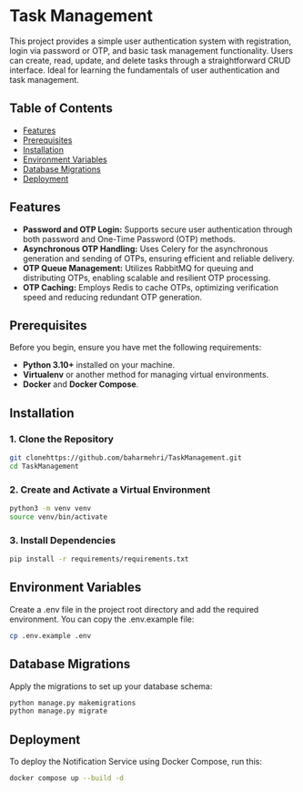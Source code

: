 # Task Management

This project provides a simple user authentication system with registration, login via password or OTP, and basic task
management functionality. Users can create, read, update, and delete tasks through a straightforward CRUD interface.
Ideal for learning the fundamentals of user authentication and task management.

## Table of Contents

- [Features](#features)
- [Prerequisites](#prerequisites)
- [Installation](#installation)
- [Environment Variables](#environment-variables)
- [Database Migrations](#database-migrations)
- [Deployment](#deployment)

## Features

- **Password and OTP Login:** Supports secure user authentication through both password and One-Time Password (OTP)
  methods.
- **Asynchronous OTP Handling:** Uses Celery for the asynchronous generation and sending of OTPs, ensuring efficient and
  reliable delivery.
- **OTP Queue Management:** Utilizes RabbitMQ for queuing and distributing OTPs, enabling scalable and resilient OTP
  processing.
- **OTP Caching:** Employs Redis to cache OTPs, optimizing verification speed and reducing redundant OTP generation.

## Prerequisites

Before you begin, ensure you have met the following requirements:

- **Python 3.10+** installed on your machine.
- **Virtualenv** or another method for managing virtual environments.
- **Docker** and **Docker Compose**.

## Installation

### 1. Clone the Repository

```bash
git clonehttps://github.com/baharmehri/TaskManagement.git
cd TaskManagement
```

### 2. Create and Activate a Virtual Environment

```bash
python3 -m venv venv
source venv/bin/activate
```

### 3. Install Dependencies

```bash
pip install -r requirements/requirements.txt
```

## Environment Variables

Create a .env file in the project root directory and add the required environment.
You can copy the .env.example file:

```bash
cp .env.example .env
```

## Database Migrations

Apply the migrations to set up your database schema:

```bash
python manage.py makemigrations
python manage.py migrate
```

## Deployment

To deploy the Notification Service using Docker Compose, run this:

```bash
docker compose up --build -d
```